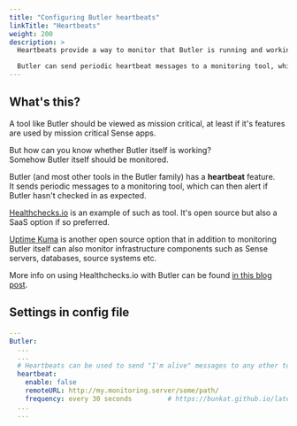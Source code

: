```yaml
---
title: "Configuring Butler heartbeats"
linkTitle: "Heartbeats"
weight: 200
description: >
  Heartbeats provide a way to monitor that Butler is running and working as intended.  

  Butler can send periodic heartbeat messages to a monitoring tool, which can then alert if Butler hasn't checked in as expected.
---
```


## What's this?

A tool like Butler should be viewed as mission critical, at least if it's features are used by mission critical Sense apps.

But how can you know whether Butler itself is working?  
Somehow Butler itself should be monitored.

Butler (and most other tools in the Butler family) has a **heartbeat** feature.  
It sends periodic messages to a monitoring tool, which can then alert if Butler hasn't checked in as expected.

[Healthchecks.io](https://healthchecks.io/) is an example of such as tool. It's open source but also a SaaS option if so preferred.

[Uptime Kuma](https://github.com/louislam/uptime-kuma) is another open source option that in addition to monitoring Butler itself can also monitor infrastructure components such as Sense servers, databases, source systems etc.

More info on using Healthchecks.io with Butler can be found [in this blog post](https://ptarmiganlabs.com/blog/2020/07/26/black-box-monitoring-of-butler-tools-monitoring-the-monitor/).

## Settings in config file

```yaml
---
Butler:
  ...
  ...
  # Heartbeats can be used to send "I'm alive" messages to any other tool, e.g. an infrastructure monitoring tool
  heartbeat:
    enable: false
    remoteURL: http://my.monitoring.server/some/path/
    frequency: every 30 seconds         # https://bunkat.github.io/later/parsers.html
  ...
  ...
```
